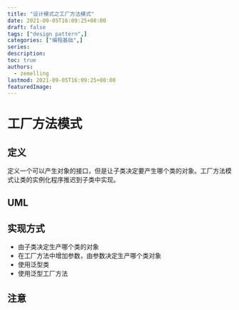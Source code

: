 ```yaml
---
title: "设计模式之工厂方法模式"
date: 2021-09-05T16:09:25+08:00
draft: false
tags: ["design pattern",]
categories: ["编程基础",]
series:
description:
toc: true
authors:
  - zemelling
lastmod: 2021-09-05T16:09:25+08:00
featuredImage:
---
```


# 工厂方法模式

## 定义

定义一个可以产生对象的接口，但是让子类决定要产生哪个类的对象。工厂方法模式让类的实例化程序推迟到子类中实现。

## UML

## 实现方式

* 由子类决定生产哪个类的对象
* 在工厂方法中增加参数，由参数决定生产哪个类对象
* 使用泛型类
* 使用泛型工厂方法

## 注意 

